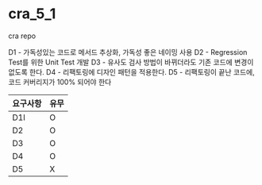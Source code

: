 # cra_5_1
cra repo

D1 - 가독성있는 코드로 메서드 추상화, 가독성 좋은 네이밍 사용 
D2 - Regression Test를 위한 Unit Test 개발 
D3 - 유사도 검사 방법이 바뀌더라도 기존 코드에 변경이 없도록 한다. 
D4 - 리팩토링에 디자인 패턴을 적용한다. 
D5 - 리팩토링이 끝난 코드에, 코드 커버리지가 100% 되어야 한다 

| 요구사항 | 유무 |
| ------------ | ------------- |
| D1l | O  |
| D2 | O  |
| D3 | O  |
| D4 | O  |
| D5 | X  |